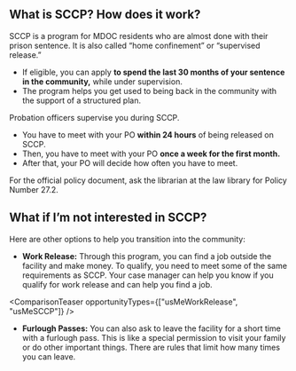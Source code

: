## What is SCCP? How does it work?

SCCP is a program for MDOC residents who are almost done with their prison sentence. It is also called “home confinement” or “supervised release.”

- If eligible, you can apply **to spend the last 30 months of your sentence in the community,** while under supervision.
- The program helps you get used to being back in the community with the support of a structured plan.

Probation officers supervise you during SCCP.

- You have to meet with your PO **within 24 hours** of being released on SCCP.
- Then, you have to meet with your PO **once a week for the first month.**
- After that, your PO will decide how often you have to meet.

For the official policy document, ask the librarian at the law library for Policy Number 27.2.

## What if I’m not interested in SCCP?

Here are other options to help you transition into the community:

- **Work Release:** Through this program, you can find a job outside the facility and make money. To qualify, you need to meet some of the same requirements as SCCP. Your case manager can help you know if you qualify for work release and can help you find a job.

<ComparisonTeaser opportunityTypes={["usMeWorkRelease", "usMeSCCP"]} />

- **Furlough Passes:** You can also ask to leave the facility for a short time with a furlough pass. This is like a special permission to visit your family or do other important things. There are rules that limit how many times you can leave.
